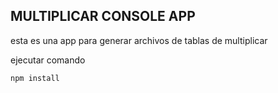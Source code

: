 ## MULTIPLICAR CONSOLE APP

esta es una app para generar archivos de tablas de multiplicar

ejecutar comando

````
npm install
````
